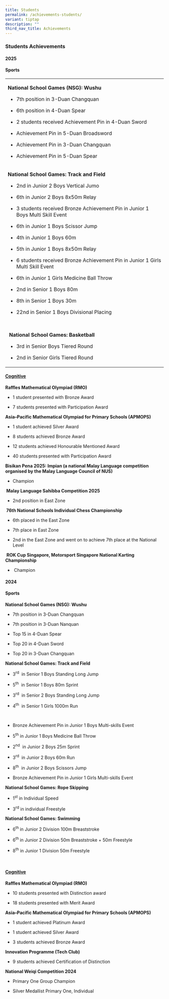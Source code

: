 ```yaml
---
title: Students
permalink: /achievements-students/
variant: tiptap
description: ""
third_nav_title: Achievements
---
```

<h3>Students Achievements</h3>
<h4>2025</h4>
<h4>Sports</h4>
<table style="minWidth: 25px">
<colgroup>
<col>
</colgroup>
<tbody>
<tr>
<td rowspan="1" colspan="1">
<p><strong>National School Games (NSG): Wushu</strong>
</p>
<ul data-tight="true" class="tight">
<li>
<p>7th position in 3-Duan Changquan</p>
</li>
<li>
<p>6th position in 4-Duan Spear</p>
</li>
<li>
<p>2 students received Achievement Pin in 4-Duan Sword</p>
</li>
<li>
<p>Achievement Pin in 5-Duan Broadsword</p>
</li>
<li>
<p>Achievement Pin in 3-Duan Changquan</p>
</li>
<li>
<p>Achievement Pin in 5-Duan Spear</p>
</li>
</ul>
</td>
</tr>
<tr>
<td rowspan="1" colspan="1">
<p><strong>National School Games: Track and Field</strong>
</p>
<ul data-tight="true" class="tight">
<li>
<p>2nd&nbsp;in Junior 2 Boys Vertical Jumo</p>
</li>
<li>
<p>6th in Junior 2 Boys 8x50m Relay</p>
</li>
<li>
<p>3 students received Bronze Achievement Pin in Junior 1 Boys Multi Skill
Event</p>
</li>
<li>
<p>6th in Junior 1 Boys Scissor Jump</p>
</li>
<li>
<p>4th in Junior 1 Boys 60m</p>
</li>
<li>
<p>5th in Junior 1 Boys 8x50m Relay&nbsp;</p>
</li>
<li>
<p>6 students received Bronze Achievement Pin in Junior 1 Girls Multi Skill
Event</p>
</li>
<li>
<p>6th in Junior 1 Girls Medicine Ball Throw&nbsp;</p>
</li>
<li>
<p>2nd in Senior 1 Boys 80m</p>
</li>
<li>
<p>8th in Senior 1 Boys 30m</p>
</li>
<li>
<p>22nd in Senior 1 Boys Divisional Placing</p>
</li>
</ul>
<p>&nbsp;</p>
<p>&nbsp;<strong>National School Games: Basketball</strong>&nbsp;</p>
<ul data-tight="true" class="tight">
<li>
<p>3rd in Senior Boys Tiered Round&nbsp;</p>
</li>
<li>
<p>2nd in Senior Girls Tiered Round</p>
</li>
</ul>
</td>
</tr>
</tbody>
</table>
<h4><u>Cognitive</u></h4>
<p><strong>Raffles Mathematical Olympiad&nbsp;(RMO)</strong>
</p>
<ul data-tight="true" class="tight">
<li>
<p>1 student presented with Bronze Award</p>
</li>
<li>
<p>7 students<strong>&nbsp;</strong>presented with Participation Award</p>
</li>
</ul>
<p><strong>Asia–Pacific Mathematical Olympiad for Primary Schools (APMOPS)</strong>
</p>
<ul data-tight="true" class="tight">
<li>
<p>1 student achieved Silver Award</p>
</li>
<li>
<p>8 students achieved Bronze Award</p>
</li>
<li>
<p>12 students achieved Honourable Mentioned Award</p>
</li>
<li>
<p>40 students<strong>&nbsp;</strong>presented with Participation Award</p>
</li>
</ul>
<p><strong>Bisikan Pena 2025: Impian (a national Malay Language competition organised by the Malay Language Council of NUS)</strong>
</p>
<ul data-tight="true" class="tight">
<li>
<p>Champion</p>
</li>
</ul>
<p><strong>&nbsp;Malay Language Sahibba Competition 2025&nbsp;</strong>
</p>
<ul data-tight="true" class="tight">
<li>
<p>2nd position in East Zone</p>
</li>
</ul>
<p><strong>&nbsp;76th National Schools Individual Chess Championship</strong>
</p>
<ul data-tight="true" class="tight">
<li>
<p>6th placed in the East Zone</p>
</li>
<li>
<p>7th place in East Zone</p>
</li>
<li>
<p>2nd in the East Zone and went on to achieve 7th place at the National
Level</p>
</li>
</ul>
<p>&nbsp;<strong>ROK Cup Singapore, Motorsport Singapore National Karting Championship</strong>
</p>
<ul data-tight="true" class="tight">
<li>
<p>&nbsp;Champion</p>
</li>
</ul>
<p></p>
<p></p>
<h4>2024</h4>
<h4>Sports</h4>
<p><strong>National School Games (NSG): Wushu</strong>
</p>
<ul data-tight="true" class="tight">
<li>
<p>7th position in 3-Duan Changquan</p>
</li>
<li>
<p>7th position in 3-Duan Nanquan</p>
</li>
<li>
<p>Top 15 in 4-Duan Spear</p>
</li>
<li>
<p>Top 20 in 4-Duan Sword</p>
</li>
<li>
<p>Top 20 in 3-Duan Changquan</p>
</li>
</ul>
<p><strong>National School Games: Track and Field</strong>
</p>
<ul data-tight="true" class="tight">
<li>
<p>3<sup>rd</sup>&nbsp; in Senior 1 Boys Standing Long Jump</p>
</li>
<li>
<p>5<sup>th</sup>&nbsp; in Senior 1 Boys 80m Sprint</p>
</li>
<li>
<p>3<sup>rd</sup>&nbsp; in Senior 2 Boys Standing Long Jump</p>
</li>
<li>
<p>4<sup>th</sup>&nbsp; in Senior 1 Girls 1000m Run</p>
</li>
</ul>
<p>&nbsp;</p>
<ul data-tight="true" class="tight">
<li>
<p>Bronze Achievement Pin in Junior 1 Boys Multi-skills Event</p>
</li>
<li>
<p>5<sup>th</sup>&nbsp;in Junior 1 Boys Medicine Ball Throw</p>
</li>
<li>
<p>2<sup>nd</sup>&nbsp; in Junior 2 Boys 25m Sprint</p>
</li>
<li>
<p>3<sup>rd</sup>&nbsp; in Junior 2 Boys 60m Run</p>
</li>
<li>
<p>8<sup>th</sup>&nbsp; in Junior 2 Boys Scissors Jump</p>
</li>
<li>
<p>Bronze Achievement Pin in Junior 1 Girls Multi-skills Event</p>
</li>
</ul>
<p><strong>National School Games: Rope Skipping</strong>
</p>
<ul data-tight="true" class="tight">
<li>
<p>1<sup>st</sup> in Individual Speed&nbsp;</p>
</li>
<li>
<p>3<sup>rd</sup> in individual Freestyle</p>
</li>
</ul>
<p><strong>National School Games: Swimming</strong>
</p>
<ul data-tight="true" class="tight">
<li>
<p>6<sup>th&nbsp;</sup>in Junior 2 Division 100m Breaststroke</p>
</li>
<li>
<p>6<sup>th&nbsp;</sup>in Junior 2 Division 50m Breaststroke + 50m Freestyle</p>
</li>
<li>
<p>8<sup>th</sup> in Junior 1 Division 50m Freestyle</p>
</li>
</ul>
<p>&nbsp;</p>
<h4><u>Cognitive</u></h4>
<p><strong>Raffles Mathematical Olympiad&nbsp;(RMO)</strong>
</p>
<ul data-tight="true" class="tight">
<li>
<p>10 students presented with Distinction award</p>
</li>
<li>
<p>18 students<strong> </strong>presented with Merit Award</p>
</li>
</ul>
<p><strong>Asia–Pacific Mathematical Olympiad for Primary Schools (APMOPS)</strong>
</p>
<ul data-tight="true" class="tight">
<li>
<p>1 student achieved Platinum Award</p>
</li>
<li>
<p>1 student achieved Silver Award</p>
</li>
<li>
<p>3 students achieved Bronze Award</p>
</li>
</ul>
<p><strong>Innovation Programme (Tech Club)</strong>
</p>
<ul data-tight="true" class="tight">
<li>
<p>9 students achieved Certification of Distinction</p>
</li>
</ul>
<p><strong>National Weiqi Competition 2024</strong>
</p>
<ul data-tight="true" class="tight">
<li>
<p>Primary One Group Champion</p>
</li>
<li>
<p>Silver Medallist Primary One, Individual</p>
</li>
</ul>
<p></p>